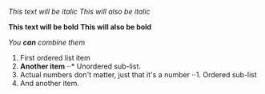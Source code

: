*This text will be italic*
_This will also be italic_

**This text will be bold**
__This will also be bold__

_You **can** combine them_

1. First ordered list item
2. **Another item**
⋅⋅* Unordered sub-list. 
1. Actual numbers don't matter, just that it's a number
⋅⋅1. Ordered sub-list
4. And another item.
